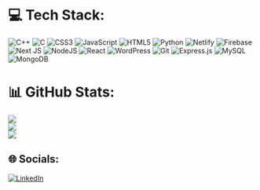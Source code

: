 # 💻 Tech Stack:
![C++](https://img.shields.io/badge/c++-%2300599C.svg?style=flat&logo=c%2B%2B&logoColor=white) ![C](https://img.shields.io/badge/c-%2300599C.svg?style=flat&logo=c&logoColor=white) ![CSS3](https://img.shields.io/badge/css3-%231572B6.svg?style=flat&logo=css3&logoColor=white) ![JavaScript](https://img.shields.io/badge/javascript-%23323330.svg?style=flat&logo=javascript&logoColor=%23F7DF1E) ![HTML5](https://img.shields.io/badge/html5-%23E34F26.svg?style=flat&logo=html5&logoColor=white) ![Python](https://img.shields.io/badge/python-3670A0?style=flat&logo=python&logoColor=ffdd54) ![Netlify](https://img.shields.io/badge/netlify-%23000000.svg?style=flat&logo=netlify&logoColor=#00C7B7) ![Firebase](https://img.shields.io/badge/firebase-%23039BE5.svg?style=flat&logo=firebase) ![Next JS](https://img.shields.io/badge/Next-black?style=flat&logo=next.js&logoColor=white) ![NodeJS](https://img.shields.io/badge/node.js-6DA55F?style=flat&logo=node.js&logoColor=white) ![React](https://img.shields.io/badge/react-%2320232a.svg?style=flat&logo=react&logoColor=%2361DAFB) ![WordPress](https://img.shields.io/badge/WordPress-%23117AC9.svg?style=flat&logo=WordPress&logoColor=white) ![Git](https://img.shields.io/badge/git-%23F05033.svg?style=flat&logo=git&logoColor=white) ![Express.js](https://img.shields.io/badge/express.js-%23404d59.svg?style=flat&logo=express&logoColor=%2361DAFB) ![MySQL](https://img.shields.io/badge/mysql-4479A1.svg?style=flat&logo=mysql&logoColor=white) ![MongoDB](https://img.shields.io/badge/MongoDB-%234ea94b.svg?style=flat&logo=mongodb&logoColor=white)

# 📊 GitHub Stats:
![](https://github-readme-stats.vercel.app/api?username=abhay-bhardwaj&theme=dark&hide_border=false&include_all_commits=false&count_private=false)<br/>
![](https://github-readme-streak-stats.herokuapp.com/?user=abhay-bhardwaj&theme=dark&hide_border=false)<br/>
![](https://github-readme-stats.vercel.app/api/top-langs/?username=abhay-bhardwaj&theme=dark&hide_border=false&include_all_commits=false&count_private=false&layout=compact)

## 🌐 Socials:
[![LinkedIn](https://img.shields.io/badge/LinkedIn-%230077B5.svg?logo=linkedin&logoColor=white)](https://www.linkedin.com/in/bhardwaj-abhay/) 

<!-- Proudly created with GPRM ( https://gprm.itsvg.in ) -->
